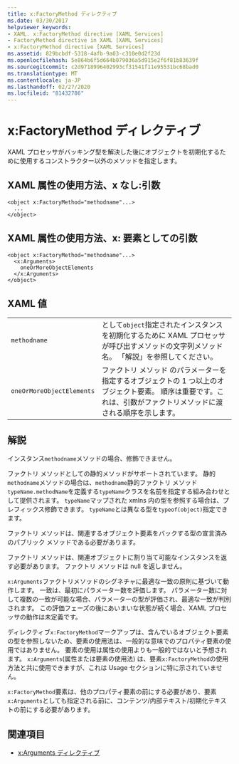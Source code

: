 ```yaml
---
title: x:FactoryMethod ディレクティブ
ms.date: 03/30/2017
helpviewer_keywords:
- XAML. x:FactoryMethod directive [XAML Services]
- FactoryMethod directive in XAML [XAML Services]
- x:FactoryMethod directive [XAML Services]
ms.assetid: 829bcbdf-5318-4afb-9a03-c310e0d2f23d
ms.openlocfilehash: 5e864b6f5d664b079036a5d915e2f6f81b83639f
ms.sourcegitcommit: c2d9718996402993cf31541f11e95531bc68bad0
ms.translationtype: MT
ms.contentlocale: ja-JP
ms.lasthandoff: 02/27/2020
ms.locfileid: "81432786"
---
```

# <a name="xfactorymethod-directive"></a>x:FactoryMethod ディレクティブ
XAML プロセッサがバッキング型を解決した後にオブジェクトを初期化するために使用するコンストラクター以外のメソッドを指定します。  
  
## <a name="xaml-attribute-usage-no-xarguments"></a>XAML 属性の使用方法、x なし:引数  
  
```xaml  
<object x:FactoryMethod="methodname"...>  
  ...  
</object>  
```  
  
## <a name="xaml-attribute-usage-xarguments-as-elements"></a>XAML 属性の使用方法、x: 要素としての引数  
  
```xaml  
<object x:FactoryMethod="methodname"...>  
  <x:Arguments>  
    oneOrMoreObjectElements  
  </x:Arguments>  
</object>  
```  
  
## <a name="xaml-values"></a>XAML 値  
  
|||  
|-|-|  
|`methodname`|として`object`指定されたインスタンスを初期化するために XAML プロセッサが呼び出すメソッドの文字列メソッド名。 「解説」を参照してください。|  
|`oneOrMoreObjectElements`|ファクトリ メソッド のパラメーターを指定するオブジェクトの 1 つ以上のオブジェクト要素。 順序は重要です。これは、引数がファクトリメソッドに渡される順序を示します。|  
  
## <a name="remarks"></a>解説  
 インスタンス`methodname`メソッドの場合、修飾できません。  
  
 ファクトリ メソッドとしての静的メソッドがサポートされています。 静的`methodname`メソッドの場合は、`methodname`静的ファクトリ メソッド`typeName.methodName`を定義する`typeName`クラスを名前を指定する組み合わせとして提供されます。 `typeName`マップされた xmlns 内の型を参照する場合は、プレフィックス修飾できます。 `typeName`とは異なる型を`typeof(object)`指定できます。  
  
 ファクトリ メソッドは、関連するオブジェクト要素をバックする型の宣言済みのパブリック メソッドである必要があります。  
  
 ファクトリ メソッドは、関連オブジェクトに割り当て可能なインスタンスを返す必要があります。 ファクトリ メソッドは null を返しません。  
  
 `x:Arguments`ファクトリメソッドのシグネチャに最適な一致の原則に基づいて動作します。 一致は、最初にパラメーター数を評価します。 パラメーター数に対して複数の一致が可能な場合、パラメーターの型が評価され、最適な一致が判別されます。 この評価フェーズの後にあいまいな状態が続く場合、XAML プロセッサの動作は未定義です。  
  
 ディレクティブ`x:FactoryMethod`マークアップは、含んでいるオブジェクト要素の型を参照しないため、要素の使用法は、一般的な意味でのプロパティ要素の使用ではありません。 要素の使用は属性の使用よりも一般的ではないと予想されます。 `x:Arguments`(属性または要素の使用法) は、要素`x:FactoryMethod`の使用方法と共に使用できますが、これは Usage セクションに特に示されていません。  
  
 `x:FactoryMethod`要素は、他のプロパティ要素の前にする必要があり、要素`x:Arguments`としても指定される前に、コンテンツ/内部テキスト/初期化テキストの前にする必要があります。  
  
## <a name="see-also"></a>関連項目

- [x:Arguments ディレクティブ](xarguments-directive.md)
